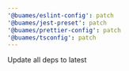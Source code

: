 ```yaml
---
'@buames/eslint-config': patch
'@buames/jest-preset': patch
'@buames/prettier-config': patch
'@buames/tsconfig': patch
---
```


Update all deps to latest
